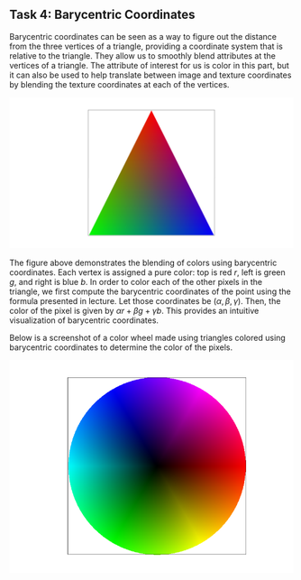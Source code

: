 ## Task 4: Barycentric Coordinates

Barycentric coordinates can be seen as a way to figure out the
distance from the three vertices of a triangle, providing a coordinate
system that is relative to the triangle. They allow us to
smoothly blend attributes at the vertices of a triangle. The attribute
of interest for us is color in this part, but it can also be used to
help translate between image and texture coordinates by blending the
texture coordinates at each of the vertices.

![triangle_with_colors_at_vertices](assets/img/color_triangle.png)

The figure above demonstrates the blending of colors using barycentric
coordinates. Each vertex is assigned a pure color: top is red $r$, left is
green $g$, and right is blue $b$. In order to color each of the other
pixels in the triangle, we first compute the barycentric coordinates
of the point using the formula presented in lecture. Let those
coordinates be $(\alpha, \beta, \gamma)$. Then, the color of the pixel
is given by $\alpha r + \beta g + \gamma b$. This provides an
intuitive visualization of barycentric coordinates.

Below is a screenshot of a color wheel made using triangles colored
using barycentric coordinates to determine the color of the pixels.

![color_wheel](assets/img/color_wheel.png)
